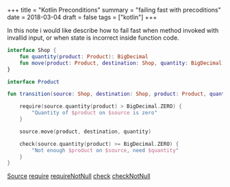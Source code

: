 +++
title = "Kotlin Preconditions"
summary = "failing fast with precoditions"
date = 2018-03-04
draft = false
tags = ["kotlin"]
+++

In this note i would like describe how to fail fast when method invoked with invallid input, or when state is incorrect inside function code.

```kotlin
interface Shop {
    fun quantity(product: Product): BigDecimal
    fun move(product: Product, destination: Shop, quantity: BigDecimal)
}

interface Product

fun transition(source: Shop, destination: Shop, product: Product, quantity: BigDecimal) {

    require(source.quantity(product) > BigDecimal.ZERO) {
        "Quantity of $product on $source is zero"
    }

    source.move(product, destination, quantity)

    check(source.quantity(product) >= BigDecimal.ZERO) {
        "Not enough $product on $source, need $quantity"
    }
}
```

[Source](https://github.com/JetBrains/kotlin/blob/master/libraries/stdlib/src/kotlin/util/Preconditions.kt)
[require](https://kotlinlang.org/api/latest/jvm/stdlib/kotlin/require.html)
[requireNotNull](https://kotlinlang.org/api/latest/jvm/stdlib/kotlin/require-not-null.html)
[check](https://kotlinlang.org/api/latest/jvm/stdlib/kotlin/check.html)
[checkNotNull](https://kotlinlang.org/api/latest/jvm/stdlib/kotlin/check-not-null.html)
